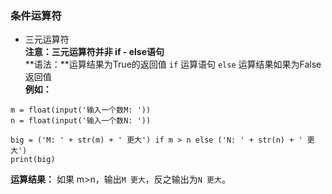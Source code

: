 ### 条件运算符  
  - 三元运算符  
  **注意：三元运算符并非 if - else语句**  
  **语法：**运算结果为True的返回值 `if` 运算语句 `else` 运算结果如果为False返回值  
  **例如：**
  ```
  m = float(input('输入一个数M: '))
  n = float(input('输入一个数N: '))
  
  big = ('M: ' + str(m) + ' 更大') if m > n else ('N: ' + str(n) + ' 更大')
  print(big)
  ```  
  
  **运算结果：** 如果 m>n，输出`M 更大`，反之输出为`N 更大`。

